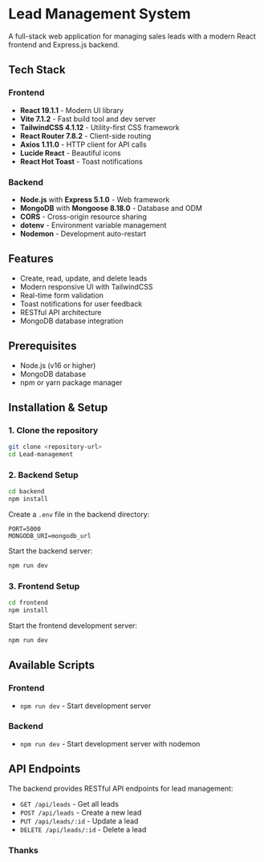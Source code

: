 # Lead Management System

A full-stack web application for managing sales leads with a modern React frontend and Express.js backend.

## Tech Stack

### Frontend

- **React 19.1.1** - Modern UI library
- **Vite 7.1.2** - Fast build tool and dev server
- **TailwindCSS 4.1.12** - Utility-first CSS framework
- **React Router 7.8.2** - Client-side routing
- **Axios 1.11.0** - HTTP client for API calls
- **Lucide React** - Beautiful icons
- **React Hot Toast** - Toast notifications

### Backend

- **Node.js** with **Express 5.1.0** - Web framework
- **MongoDB** with **Mongoose 8.18.0** - Database and ODM
- **CORS** - Cross-origin resource sharing
- **dotenv** - Environment variable management
- **Nodemon** - Development auto-restart

## Features

- Create, read, update, and delete leads
- Modern responsive UI with TailwindCSS
- Real-time form validation
- Toast notifications for user feedback
- RESTful API architecture
- MongoDB database integration

## Prerequisites

- Node.js (v16 or higher)
- MongoDB database
- npm or yarn package manager

## Installation & Setup

### 1. Clone the repository

```bash
git clone <repository-url>
cd Lead-management
```

### 2. Backend Setup

```bash
cd backend
npm install
```

Create a `.env` file in the backend directory:

```env
PORT=5000
MONGODB_URI=mongodb_url
```

Start the backend server:

```bash
npm run dev
```

### 3. Frontend Setup

```bash
cd frontend
npm install
```

Start the frontend development server:

```bash
npm run dev
```

## Available Scripts

### Frontend

- `npm run dev` - Start development server

### Backend

- `npm run dev` - Start development server with nodemon

## API Endpoints

The backend provides RESTful API endpoints for lead management:

- `GET /api/leads` - Get all leads
- `POST /api/leads` - Create a new lead
- `PUT /api/leads/:id` - Update a lead
- `DELETE /api/leads/:id` - Delete a lead

### Thanks
